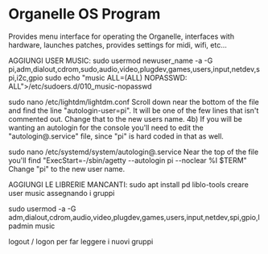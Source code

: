 # Organelle OS Program

Provides menu interface for operating the Organelle, interfaces with hardware, launches patches, provides settings for midi, wifi, etc...

AGGIUNGI USER MUSIC:
sudo usermod newuser_name -a -G pi,adm,dialout,cdrom,sudo,audio,video,plugdev,games,users,input,netdev,spi,i2c,gpio
sudo echo "music ALL=(ALL) NOPASSWD: ALL">/etc/sudoers.d/010_music-nopasswd

sudo nano /etc/lightdm/lightdm.conf
Scroll down near the bottom of the file and find the line "autologin-user=pi". It will be one of the
few lines that isn't commented out. Change that to the new users name.
4b) If you will be wanting an autologin for the console you'll need to edit the "autologin@.service" 
file, since "pi" is hard coded in that as well.

sudo nano /etc/systemd/system/autologin@.service
Near the top of the file you'll find "ExecStart=-/sbin/agetty --autologin pi --noclear %I $TERM"
Change "pi" to the new user name.

AGGIUNGI LE LIBRERIE MANCANTI:
sudo apt install pd liblo-tools
creare user music assegnando i gruppi

sudo usermod -a -G adm,dialout,cdrom,audio,video,plugdev,games,users,input,netdev,spi,gpio,lpadmin music

logout / logon per far leggere i nuovi gruppi
